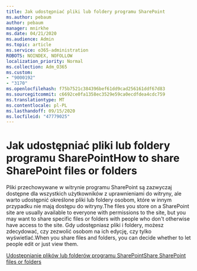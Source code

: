 ```yaml
---
title: Jak udostępniać pliki lub foldery programu SharePoint
ms.author: pebaum
author: pebaum
manager: mnirkhe
ms.date: 04/21/2020
ms.audience: Admin
ms.topic: article
ms.service: o365-administration
ROBOTS: NOINDEX, NOFOLLOW
localization_priority: Normal
ms.collection: Adm_O365
ms.custom:
- "9000192"
- "3170"
ms.openlocfilehash: f75b7521c384396bef61dd9cad256161ddf67d83
ms.sourcegitcommit: c6692ce0fa1358ec3529e59ca0ecdfdea4cdc759
ms.translationtype: MT
ms.contentlocale: pl-PL
ms.lasthandoff: 09/15/2020
ms.locfileid: "47779025"
---
```

# <a name="how-to-share-sharepoint-files-or-folders"></a><span data-ttu-id="3a719-102">Jak udostępniać pliki lub foldery programu SharePoint</span><span class="sxs-lookup"><span data-stu-id="3a719-102">How to share SharePoint files or folders</span></span>

<span data-ttu-id="3a719-103">Pliki przechowywane w witrynie programu SharePoint są zazwyczaj dostępne dla wszystkich użytkowników z uprawnieniami do witryny, ale warto udostępnić określone pliki lub foldery osobom, które w innym przypadku nie mają dostępu do witryny.</span><span class="sxs-lookup"><span data-stu-id="3a719-103">The files you store on a SharePoint site are usually available to everyone with permissions to the site, but you may want to share specific files or folders with people who don't otherwise have access to the site.</span></span> <span data-ttu-id="3a719-104">Gdy udostępniasz pliki i foldery, możesz zdecydować, czy zezwolić osobom na ich edycję, czy tylko wyświetlać.</span><span class="sxs-lookup"><span data-stu-id="3a719-104">When you share files and folders, you can decide whether to let people edit or just view them.</span></span>

[<span data-ttu-id="3a719-105">Udostępnianie plików lub folderów programu SharePoint</span><span class="sxs-lookup"><span data-stu-id="3a719-105">Share SharePoint files or folders</span></span>](https://support.office.com/article/1fe37332-0f9a-4719-970e-d2578da4941c)